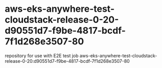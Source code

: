 # aws-eks-anywhere-test-cloudstack-release-0-20-d90551d7-f9be-4817-bcdf-7f1d268e3507-80
repository for use with E2E test job aws-eks-anywhere-test-cloudstack-release-0-20:d90551d7-f9be-4817-bcdf-7f1d268e3507-80

